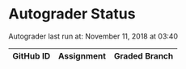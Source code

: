 # Autograder Status
Autograder last run at: November 11, 2018 at 03:40

| GitHub ID | Assignment | Graded Branch |
|-----------|------------|---------------|
